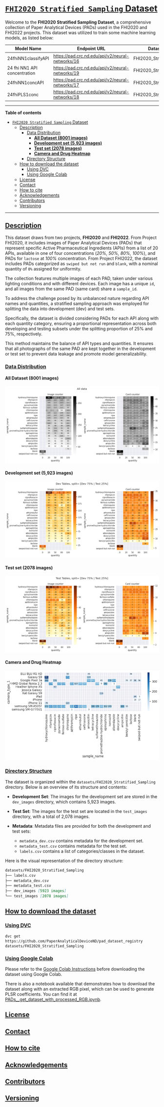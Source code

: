 # <a id='toc1_'></a>[`FHI2020 Stratified Sampling` Dataset](#toc0_)


Welcome to the **FHI2020 Stratified Sampling Dataset**, a comprehensive collection of Paper Analytical Devices (PADs) used in the FHI2020 and FHI2022 projects. This dataset was utilized to train some machine learning models, as listed below:


| Model Name                    | Endpoint URL                                              | Dataset Name                  | Training Dataset                                                                                                                             | Test Dataset                                                                                                                                |
|-------------------------------|-----------------------------------------------------------|------------------------------|---------------------------------------------------------------------------------------------------------------------------------------------|---------------------------------------------------------------------------------------------------------------------------------------------|
| 24fhiNN1classifyAPI           | https://pad.crc.nd.edu/api/v2/neural-networks/16           | FHI2020_Stratified_Sampling   | [metadata_dev.csv](https://github.com/PaperAnalyticalDeviceND/pad_dataset_registry/blob/main/datasets/FHI2020_Stratified_Sampling/metadata_dev.csv) | [metadata_test.csv](https://github.com/PaperAnalyticalDeviceND/pad_dataset_registry/blob/main/datasets/FHI2020_Stratified_Sampling/metadata_test.csv) |
| 24 fhi NN1 API concentration   | https://pad.crc.nd.edu/api/v2/neural-networks/19           | FHI2020_Stratified_Sampling   | [metadata_dev.csv](https://github.com/PaperAnalyticalDeviceND/pad_dataset_registry/blob/main/datasets/FHI2020_Stratified_Sampling/metadata_dev.csv) | [metadata_test.csv](https://github.com/PaperAnalyticalDeviceND/pad_dataset_registry/blob/main/datasets/FHI2020_Stratified_Sampling/metadata_test.csv) |
| 24fhiNN1concAPI               | https://pad.crc.nd.edu/api/v2/neural-networks/17           | FHI2020_Stratified_Sampling   | [metadata_dev.csv](https://github.com/PaperAnalyticalDeviceND/pad_dataset_registry/blob/main/datasets/FHI2020_Stratified_Sampling/metadata_dev.csv) | [metadata_test.csv](https://github.com/PaperAnalyticalDeviceND/pad_dataset_registry/blob/main/datasets/FHI2020_Stratified_Sampling/metadata_test.csv) |
| 24fhiPLS1conc                 | https://pad.crc.nd.edu/api/v2/neural-networks/18           | FHI2020_Stratified_Sampling   | [metadata_dev.csv](https://github.com/PaperAnalyticalDeviceND/pad_dataset_registry/blob/main/datasets/FHI2020_Stratified_Sampling/metadata_dev.csv) | [metadata_test.csv](https://github.com/PaperAnalyticalDeviceND/pad_dataset_registry/blob/main/datasets/FHI2020_Stratified_Sampling/metadata_test.csv) |


---


**Table of contents**<a id='toc0_'></a>    
- [`FHI2020 Stratified Sampling` Dataset](#fhi2020-stratified-sampling-dataset)
  - [Description](#description)
    - [Data Distribution](#data-distribution)
      - [**All Dataset (8001 images)**](#all-dataset-8001-images)
      - [**Development set (5,923 images)**](#development-set-5923-images)
      - [**Test set (2078 images)**](#test-set-2078-images)
      - [**Camera and Drug Heatmap**](#camera-and-drug-heatmap)
    - [Directory Structure](#directory-structure)
  - [How to download the dataset](#how-to-download-the-dataset)
    - [Using DVC](#using-dvc)
    - [Using Google Colab](#using-google-colab)
  - [License](#license)
  - [Contact](#contact)
  - [How to cite](#how-to-cite)
  - [Acknowledgements](#acknowledgements)
  - [Contributors](#contributors)
  - [Versioning](#versioning)

<!-- vscode-jupyter-toc-config
	numbering=false
	anchor=true
	flat=false
	minLevel=1
	maxLevel=6
	/vscode-jupyter-toc-config -->
<!-- THIS CELL WILL BE REPLACED ON TOC UPDATE. DO NOT WRITE YOUR TEXT IN THIS CELL -->

---

## <a id='toc1_1_'></a>[Description](#toc0_)

This dataset draws from two projects, **FHI2020** and **FHI2022**. From Project FHI2020, it includes images of Paper Analytical Devices (PADs) that represent specific Active Pharmaceutical Ingredients (APIs) from a list of 20 APIs, available in one of four concentrations (*20%, 50%, 80%, 100%*), and PADs for `lactose` at *100%* concentration. From Project FHI2022, the dataset includes PADs categorized as `swiped but not run` and `blank`, with a nominal quantity of `0%` assigned for uniformity.

The collection features multiple images of each PAD, taken under various lighting conditions and with different devices. Each image has a unique `id`, and all images from the same PAD (same card) share a `sample_id`.

To address the challenge posed by its unbalanced nature regarding API names and quantities, a stratified sampling approach was employed for splitting the data into development (dev) and test sets.

Specifically, the dataset is divided considering PADs for each API along with each quantity category, ensuring a proportional representation across both developing and testing subsets under the splitting proportion of 25% and 75%, respectively.
 
This method maintains the balance of API types and quantities. It ensures that all photographs of the same PAD are kept together in the development or test set to prevent data leakage and promote model generalizability.



### <a id='toc1_1_1_'></a>[Data Distribution](#toc0_)

#### **All Dataset (8001 images)**
![All dataset](./figs/all_data.png)

#### **Development set (5,923 images)**
![Dev set](./figs/dev__tsize_25.png)

#### **Test set (2078 images)**
![Test set](./figs/test__tsize_25.png)

#### **Camera and Drug Heatmap**
![Test set](./figs/camera_drug_heatmap.png)

### <a id='toc1_1_2_'></a>[Directory Structure](#toc0_)

The dataset is organized within the `datasets/FHI2020_Stratified_Sampling` directory. Below is an overview of its structure and contents:

- **Development Set**: The images for the development set are stored in the `dev_images` directory, which contains 5,923 images.
- **Test Set**: The images for the test set are located in the `test_images` directory, with a total of 2,078 images.

- **Metadata**: Metadata files are provided for both the development and test sets:
  - `metadata_dev.csv` contains metadata for the development set.
  - `metadata_test.csv` contains metadata for the test set.
  - `labels.csv` contains a list of categories/classes in the dataset.

Here is the visual representation of the directory structure:

```markdown
datasets/FHI2020_Stratified_Sampling
├── labels.csv
├── metadata_dev.csv
├── metadata_test.csv
├── dev_images [5923 images]
└── test_images [2078 images]
```


## <a id='toc1_2_'></a>[How to download the dataset](#toc0_)

### <a id='toc1_2_1_'></a>[Using DVC](#toc0_)
```
dvc get https://github.com/PaperAnalyticalDeviceND/pad_dataset_registry datasets/FHI2020_Stratified_Sampling
```

### <a id='toc1_2_2_'></a>[Using Google Colab](#toc0_)

Please refer to the [Google Colab Instructions](../../../gcolab_instructions/README.md) before downloading the dataset using Google Colab.

There is also a notebook available that demonstrates how to download the dataset along with an extracted RGB pixel, which can be used to generate PLSR coefficients. You can find it at [PADs__get_dataset_with_processed_RGB.ipynb](../../../gcolab_instructions/PADs__get_dataset_with_processed_RGB.ipynb).

## <a id='toc1_3_'></a>[License](#toc0_)
## <a id='toc1_4_'></a>[Contact](#toc0_)
## <a id='toc1_5_'></a>[How to cite](#toc0_)
## <a id='toc1_6_'></a>[Acknowledgements](#toc0_)
## <a id='toc1_7_'></a>[Contributors](#toc0_)
## <a id='toc1_8_'></a>[Versioning](#toc0_)
